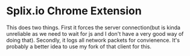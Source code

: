 # Splix.io Chrome Extension

This does two things. First it forces the server connection(but is kinda unreliable as we need to wait for js and I don't have a very good way of doing that).
Secondly, it logs all network packets for convienence. It's probably a better idea to use my fork of that client for this. 

